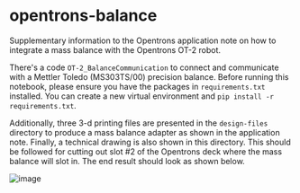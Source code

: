 # opentrons-balance
Supplementary information to the Opentrons application note on how to integrate a mass balance with the Opentrons OT-2 robot. 

There's a code `OT-2_BalanceCommunication` to connect and communicate with a Mettler Toledo (MS303TS/00) precision balance. Before running this notebook, please ensure you have the packages in `requirements.txt` installed. You can create a new virtual environment and `pip install -r requirements.txt`. 

Additionally, three 3-d printing files are presented in the `design-files` directory to produce a mass balance adapter as shown in the application note. Finally, a technical drawing is also shown in this directory. This should be followed for cutting out slot #2 of the Opentrons deck where the mass balance will slot in. The end result should look as shown below.

![image](https://github.com/AniketChitre/opentrons-balance/assets/56798326/19a08bce-621e-47d2-8f16-87615909a4f7)

